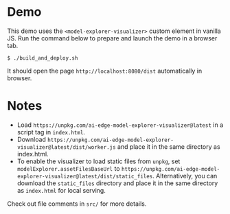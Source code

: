 # Demo

This demo uses the `<model-explorer-visualizer>` custom element in vanilla JS.
Run the command below to prepare and launch the demo in a browser tab.

```
$ ./build_and_deploy.sh
```

It should open the page `http://localhost:8080/dist` automatically in browser.

# Notes

- Load `https://unpkg.com/ai-edge-model-explorer-visualizer@latest` in a script tag in `index.html`.
- Download `https://unpkg.com/ai-edge-model-explorer-visualizer@latest/dist/worker.js` and place it in the
   same directory as index.html.
- To enable the visualizer to load static files from `unpkg`, set
   `modelExplorer.assetFilesBaseUrl` to `https://unpkg.com/ai-edge-model-explorer-visualizer@latest/dist/static_files`.
   Alternatively, you can download the `static_files` directory and place it in
   the same directory as `index.html` for local serving.

Check out file comments in `src/` for more details.



